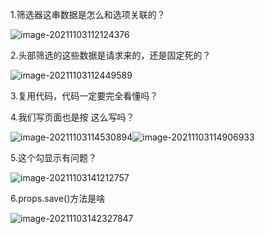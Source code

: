 

1.筛选器这串数据是怎么和选项关联的？

![image-20211103112124376](C:\Users\Administrator\AppData\Roaming\Typora\typora-user-images\image-20211103112124376.png)

2.头部筛选的这些数据是请求来的，还是固定死的？

![image-20211103112449589](C:\Users\Administrator\AppData\Roaming\Typora\typora-user-images\image-20211103112449589.png)

3.复用代码，代码一定要完全看懂吗？

4.我们写页面也是按 这么写吗？

![image-20211103114530894](C:\Users\Administrator\AppData\Roaming\Typora\typora-user-images\image-20211103114530894.png)![image-20211103114906933](C:\Users\Administrator\AppData\Roaming\Typora\typora-user-images\image-20211103114906933.png)

5.这个勾显示有问题？

![image-20211103141212757](C:\Users\Administrator\AppData\Roaming\Typora\typora-user-images\image-20211103141212757.png)

6.props.save()方法是啥

![image-20211103142327847](C:\Users\Administrator\AppData\Roaming\Typora\typora-user-images\image-20211103142327847.png)